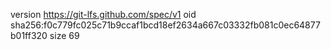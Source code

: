 version https://git-lfs.github.com/spec/v1
oid sha256:f0c779fc025c71b9ccaf1bcd18ef2634a667c03332fb081c0ec64877b01ff320
size 69
